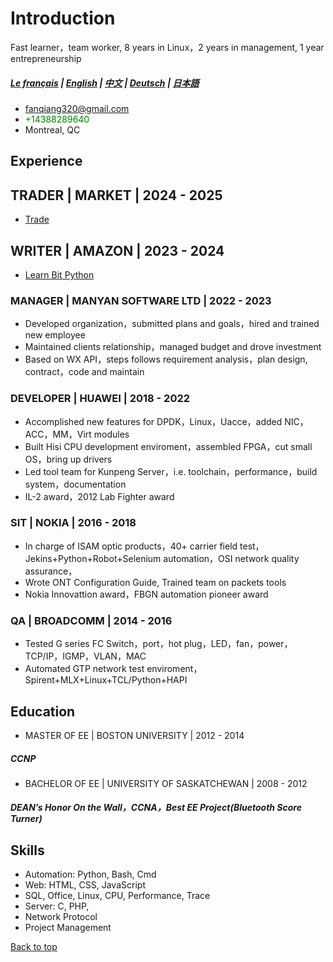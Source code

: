 <!-- The (first) h1 will be used as the <title> of the HTML page -->
# Introduction
<!-- The paragraph after the h1 and ul and before the first h2 is optional. It
is intended to be used for a short summary. -->
Fast learner，team worker, 8 years in Linux，2 years in management, 1 year entrepreneurship

##### [Le français](f.md) | [English](index.md) | [中文](c.md) | [Deutsch](g.md) | [日本語](j.md)

<!-- The unordered list immediately after the h1 will be formatted on a single
line. It is intended to be used for contact details -->
- <fanqiang320@gmail.com>
- <font color=#008000>+14388289640</font>
- Montreal, QC

## Experience

<!-- You have to wrap the "left" and "right" half of these headings in spans by
hand -->

## <span>TRADER | MARKET | 2024 - 2025</span>

- [Trade](https://masara24.github.io/Steps/)

## <span>WRITER | AMAZON | 2023 - 2024</span>

- [Learn Bit Python](https://www.amazon.com/Learn-Bit-Python-ma-sara-ebook/dp/B0DRDG3M3S/ref=sr_1_1?crid=19BQIZHBZW98X&dib=eyJ2IjoiMSJ9.MAZAe85stfhyjazEPzky1VJC4LC3V5q7m9Q14vxrm_ebOuJokCNl67FAlHxAFl-mqJCvICMWC3-gNownUIGTqAV3nDVxW-6_r3zPk1DaPfYXppBktu_vEWGXl1OJYIhzU5x2x5XqnajK7yK0r0o9PdKrvv6MR0unr3jQCLt8KYktnAehDCBB-Pfzgi3d8TolNHIudXQ6h-ql8SZtheJxAQhFVdhXoPkQW5cR3UnkB6w.EE0DQGLHsln07dHuZESjL-kfE-zVDG8AkHzP1a0EJwM&dib_tag=se&keywords=learn+bit+python&qid=1738650950&s=digital-text&sprefix=learn+bit+pytho%2Cdigital-text%2C419&sr=1-1)

### <span>MANAGER | MANYAN SOFTWARE LTD | 2022 - 2023</span>

- Developed organization，submitted plans and goals，hired and trained new employee
- Maintained clients relationship，managed budget and drove investment
- Based on WX API，steps follows requirement analysis，plan design, contract，code and maintain

### <span>DEVELOPER | HUAWEI | 2018 - 2022</span>

- Accomplished new features for DPDK，Linux，Uacce，added NIC，ACC，MM，Virt modules
- Built Hisi CPU development enviroment，assembled FPGA，cut small OS，bring up drivers
- Led tool team for Kunpeng Server，i.e. toolchain，performance，build system，documentation
- IL-2 award，2012 Lab Fighter award

### <span>SIT | NOKIA | 2016 - 2018</span>

- In charge of ISAM optic products，40+ carrier field test， Jekins+Python+Robot+Selenium
automation，OSI network quality assurance，
- Wrote ONT Configuration Guide, Trained team on packets tools
- Nokia Innovattion award，FBGN automation pioneer award

### <span>QA | BROADCOMM | 2014 - 2016</span>

- Tested G series FC Switch，port，hot plug，LED，fan，power，TCP/IP，IGMP，VLAN，MAC
- Automated GTP network test enviroment，Spirent+MLX+Linux+TCL/Python+HAPI

## Education

- MASTER OF EE | BOSTON UNIVERSITY | 2012 - 2014

##### CCNP

- BACHELOR OF EE | UNIVERSITY OF SASKATCHEWAN | 2008 - 2012
##### DEAN’s Honor On the Wall，CCNA，Best EE Project(Bluetooth Score Turner)

## Skills

- Automation: Python, Bash, Cmd
- Web: HTML, CSS, JavaScript
- SQL, Office, Linux, CPU, Performance, Trace
- Server: C, PHP,
- Network Protocol
- Project Management

<a href="#top">Back to top</a>
